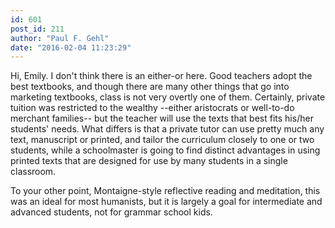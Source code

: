 ```yaml
---
id: 601
post_id: 211
author: "Paul F. Gehl"
date: "2016-02-04 11:23:29"
---
```

Hi, Emily. I don't think there is an either-or here. Good teachers adopt the best textbooks, and though there are many other things that go into marketing textbooks, class is not very overtly one of them. Certainly, private tuition was restricted to the wealthy --either aristocrats or well-to-do merchant families-- but the teacher will use the texts that best fits his/her students' needs. What differs is that a private tutor can use pretty much any text, manuscript or printed, and tailor the curriculum closely to one or two students, while a schoolmaster is going to find distinct advantages in using printed texts that are designed for use by many students in a single classroom.




To your other point, Montaigne-style reflective reading and meditation, this was an ideal for most humanists, but it is largely a goal for intermediate and advanced students, not for grammar school kids.

